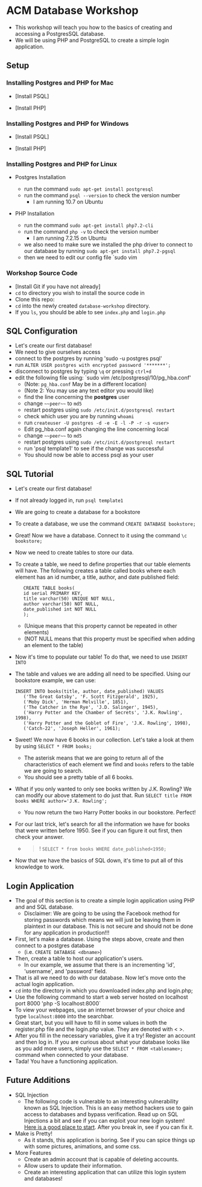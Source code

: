 # ACM Database Workshop
* This workshop will teach you how to the basics of creating and accessing a PostgresSQL database.
* We will be using PHP and PostgreSQL to create a simple login application.

## Setup

### Installing Postgres and PHP for Mac
* [Install PSQL]

* [Install PHP]

### Installing Postgres and PHP for Windows
* [Install PSQL]

* [Install PHP]

### Installing Postgres and PHP for Linux
* Postgres Installation
	* run the command `sudo apt-get install postgresql`
	* run the command `psql --version` to check the version number
		* I am running 10.7 on Ubuntu
 
* PHP Installation
	* run the command `sudo apt-get install php7.2-cli`
	* run the command `php -v` to check the version number 
		* I am running 7.2.15 on Ubuntu
	* we also need to make sure we installed the php driver to connect to our database by running `sudo apt-get install php7.2-pgsql`
	* then we need to edit our config file `sudo vim 
### Workshop Source Code
* [Install Git if you have not already]
* `cd` to directory you wish to install the source code in
* Clone this repo: 
* `cd` into the newly created `database-workshop` directory.
* If you `ls`, you should be able to see `index.php` and `login.php`

## SQL Configuration
* Let's create our first database!
* We need to give ourselves access
* connect to the postgres by running 'sudo -u postgres psql'
* run `ALTER USER postgres with encrypted password '*******';`
* disconnect to postgres by typing `\q` or pressing `ctrl+d`
* edit the following file using: `sudo vim /etc/postgresql/10/pg_hba.conf'
	* (Note: `pg_hba.conf` May be in a different location)
	* (Note 2: You may use any text editor you would like)
	* find the line concerning the __postgres__ user
	* change `~~peer~~` to `md5`
	* restart postgres using `sudo /etc/init.d/postgresql restart`
	* check which user you are by running `whoami`
	* run `createuser -U postgres -d -e -E -l -P -r -s <user>`
	* Edit pg_hba.conf again changing the line concerning local
	* change `~~peer~~` to `md5`
	* restart postgres using `sudo /etc/init.d/postgresql restart`
	* run 'psql template1' to see if the change was successful
	* You should now be able to access psql as your user

## SQL Tutorial
* Let's create our first database!
* If not already logged in, run `psql template1`
* We are going to create a database for a bookstore
* To create a database, we use the command `CREATE DATABASE bookstore;`
* Great! Now we have a database.  Connect to it using the command `\c bookstore;`
* Now we need to create tables to store our data.
* To create a table, we need to define properties that our table elements will have.  The following creates a table called books where each element has an id number, a title, author, and date published field:
 
	```
	   CREATE TABLE books(
	   id serial PRIMARY KEY,
	   title varchar(50) UNIQUE NOT NULL,
	   author varchar(50) NOT NULL,
	   date_published int NOT NULL
	   ); 
	```

	* (Unique means that this property cannot be repeated in other elements)
	* (NOT NULL means that this property must be specified when adding an element to the table)

* Now it's time to populate our table!  To do that, we need to use `INSERT INTO`
* The table and values we are adding all need to be specified.  Using our bookstore example, we can use:

	```
	INSERT INTO books(title, author, date_published) VALUES
	   ('The Great Gatsby', 'F. Scott Fitzgerald', 1925),
	   ('Moby Dick', 'Herman Melville', 1851),
	   ('The Catcher in the Rye', 'J.D. Salinger', 1945),
	   ('Harry Potter and the Chamber of Secrets', 'J.K. Rowling', 1998),
	   ('Harry Potter and the Goblet of Fire', 'J.K. Rowling', 1998),
	   ('Catch-22', 'Joseph Heller', 1961);
	```
* Sweet!  We now have 6 books in our collection.  Let's take a look at them by using `SELECT * FROM books;`
	* The asterisk means that we are going to return all of the characteristics of each element we find and `books` refers to the table we are going to search.
	* You should see a pretty table of all 6 books.
* What if you only wanted to only see books written by J.K. Rowling?  We can modify our above statement to do just that.  Run `SELECT title FROM books WHERE author='J.K. Rowling';`
	* You now return the two Harry Potter books in our bookstore.  Perfect!
* For our last trick, let's search for all the information we have for books that were written before 1950.  See if you can figure it out first, then check your answer.
	* >! `SELECT * from books WHERE date_published<1950;`
* Now that we have the basics of SQL down, it's time to put all of this knowledge to work.

## Login Application
* The goal of this section is to create a simple login application using PHP and and SQL database.
	* Disclaimer: We are going to be using the Facebook method for storing passwords which means we will just be leaving them in plaintext in our database. This is not secure and should not be done for any application in production!!!
* First, let's make a database.  Using the steps above, create and then connect to a postgres database
	* (i.e. `CREATE DATABASE <dbname>`)
* Then, create a table to host our application's users.
	* In our example, we assume that there is an incrementing 'id', 'username', and 'password' field.
* That is all we need to do with our database.  Now let's move onto the actual login application.
* `cd` into the directory in which you downloaded index.php and login.php;
* Use the following command to start a web server hosted on localhost port 8000 'php -S localhost:8000`
* To view your webpages, use an internet browser of your choice and type `localhost:8000` into the searchbar.
* Great start, but you will have to fill in some values in both the register.php file and the login.php value.  They are denoted with < >.
* After you fill in the necessary variables, give it a try!  Register an account and then log in.  If you are curious about what your database looks like as you add more users, simply use the `SELECT * FROM <tablename>;` command when connected to your database.
* Tada! You have a functioning application.

## Future Additions
* SQL Injection
	* The following code is vulnerable to an interesting vulnerability known as SQL Injection.  This is an easy method hackers use to gain access to databases and bypass verification.  Read up on SQL Injections a bit and see if you can exploit your new login system!  [Here is a good place to start](https://www.w3schools.com/sql/sql_injection.asp).  After you break in, see if you can fix it.
* Make is Pretty!
	* As it stands, this application is boring. See if you can spice things up with some pictures, animations, and some css.
* More Features
	* Create an admin account that is capable of deleting accounts.
	* Allow users to update their information.
	* Create an interesting application that can utilize this login system and databases! 
